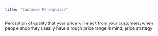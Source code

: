 ```yaml
---
title: "Customer Perceptions"
---
```

Perception of quality that your price will elecit from your customers; when people shop they usually have a rough price range in mind; price strategy


